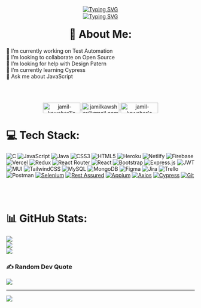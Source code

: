 



    
    


<div align="center">
  
 <a href="https://git.io/typing-svg"><img src="https://readme-typing-svg.herokuapp.com?font=Fira+Code&pause=1000&color=FF165F&width=435&lines=Hi+there+%F0%9F%91%8B+%2C+I+am+Jamil+Kawsher" alt="Typing SVG" /></a>
 
  <div style="margin-top:-50px;">
    <p><a href="https://git.io/typing-svg"><img src="https://readme-typing-svg.herokuapp.com?font=Fira+Code&pause=1000&width=435&lines=Test+Automation+Trainee++;SQA+Trainee;MERN+Stack+Web+Developer" alt="Typing SVG" /></a></p>
  </div>
</div>   
  
  
  
  
  
  </div>
    
    
    
    
    
    
    
    
    
    
    
    
    
    
    

<div align="center" >

  # 💫 About Me:

  <div style="text-align: left">
    🔭 I’m currently working on Test Automation<br>👯 I’m looking to collaborate on Open Source <br>🤝 I’m looking for help with Design Patern  <br>🌱 I’m currently learning Cypress <br>💬 Ask me about JavaScript<br>
  </div>
  
<br><br>

  
  
  
  
  
  
 <div style="text-align:center;">
  <a href="https://github.com/jamil-kawsher1">
    <img align="center" alt="jamil-kawsher1's Github" width="100px" height="28px" src="https://img.shields.io/badge/Github-181717?style=for-the-badge&logo=Github&logoColor=white" />
  </a>
  <a href="mailto:jamilkawsher@gmail.com">
    <img align="center" alt="jamilkawsher@gmail.com" width="100px" height="28px" src="https://img.shields.io/badge/Gmail-D14836?style=for-the-badge&logo=Gmail&logoColor=white" />
  </a>
  <a href="https://www.linkedin.com/in/jamil-kawsher/">
    <img align="center" alt="jamil-kawsher's LinkedIn" width="100px" height="28px" src="https://img.shields.io/badge/LinkedIn-0A66C2?style=for-the-badge&logo=Linkedin&logoColor=white" />
  </a>

</div>

  
  
  
  
  
  
  
  
  
  
</div>





# 💻 Tech Stack:
![C](https://img.shields.io/badge/c-%2300599C.svg?style=for-the-badge&logo=c&logoColor=white) ![JavaScript](https://img.shields.io/badge/javascript-%23323330.svg?style=for-the-badge&logo=javascript&logoColor=%23F7DF1E) ![Java](https://img.shields.io/badge/java-%23ED8B00.svg?style=for-the-badge&logo=java&logoColor=white) ![CSS3](https://img.shields.io/badge/css3-%231572B6.svg?style=for-the-badge&logo=css3&logoColor=white) ![HTML5](https://img.shields.io/badge/html5-%23E34F26.svg?style=for-the-badge&logo=html5&logoColor=white) ![Heroku](https://img.shields.io/badge/heroku-%23430098.svg?style=for-the-badge&logo=heroku&logoColor=white) ![Netlify](https://img.shields.io/badge/netlify-%23000000.svg?style=for-the-badge&logo=netlify&logoColor=#00C7B7) ![Firebase](https://img.shields.io/badge/firebase-%23039BE5.svg?style=for-the-badge&logo=firebase) ![Vercel](https://img.shields.io/badge/vercel-%23000000.svg?style=for-the-badge&logo=vercel&logoColor=white) ![Redux](https://img.shields.io/badge/redux-%23593d88.svg?style=for-the-badge&logo=redux&logoColor=white) ![React Router](https://img.shields.io/badge/React_Router-CA4245?style=for-the-badge&logo=react-router&logoColor=white) ![React](https://img.shields.io/badge/react-%2320232a.svg?style=for-the-badge&logo=react&logoColor=%2361DAFB) ![Bootstrap](https://img.shields.io/badge/bootstrap-%23563D7C.svg?style=for-the-badge&logo=bootstrap&logoColor=white) ![Express.js](https://img.shields.io/badge/express.js-%23404d59.svg?style=for-the-badge&logo=express&logoColor=%2361DAFB) ![JWT](https://img.shields.io/badge/JWT-black?style=for-the-badge&logo=JSON%20web%20tokens) ![MUI](https://img.shields.io/badge/MUI-%230081CB.svg?style=for-the-badge&logo=material-ui&logoColor=white) ![TailwindCSS](https://img.shields.io/badge/tailwindcss-%2338B2AC.svg?style=for-the-badge&logo=tailwind-css&logoColor=white) ![MySQL](https://img.shields.io/badge/mysql-%2300f.svg?style=for-the-badge&logo=mysql&logoColor=white) ![MongoDB](https://img.shields.io/badge/MongoDB-%234ea94b.svg?style=for-the-badge&logo=mongodb&logoColor=white) 	![Figma](https://img.shields.io/badge/figma-%23F24E1E.svg?style=for-the-badge&logo=figma&logoColor=white) ![Jira](https://img.shields.io/badge/jira-%230A0FFF.svg?style=for-the-badge&logo=jira&logoColor=white) ![Trello](https://img.shields.io/badge/Trello-%23026AA7.svg?style=for-the-badge&logo=Trello&logoColor=white) ![Postman](https://img.shields.io/badge/Postman-FF6C37?style=for-the-badge&logo=postman&logoColor=white) [![Selenium](https://img.shields.io/badge/Selenium-%2318BEE6.svg?style=for-the-badge&logo=Selenium&logoColor=white)]()
[![Rest Assured](https://img.shields.io/badge/Rest_Assured-%2379D0F9.svg?style=for-the-badge&logo=Java&logoColor=white)]()
[![Appium](https://img.shields.io/badge/Appium-%2376CDFF.svg?style=for-the-badge&logo=Appium&logoColor=white)]()
[![Axios](https://img.shields.io/badge/Axios-%231DA57A.svg?style=for-the-badge&logo=axios&logoColor=white)]()
[![Cypress](https://img.shields.io/badge/Cypress-%23000000.svg?style=for-the-badge&logo=Cypress&logoColor=white)]()
[![Git](https://img.shields.io/badge/Git-%23F34F29.svg?style=for-the-badge&logo=git&logoColor=white)]()






<br> <br>
# 📊 GitHub Stats:
![](https://github-readme-stats.vercel.app/api?username=Jamil-kawsher1&theme=dark&hide_border=false&include_all_commits=false&count_private=false)<br/>
![](https://github-readme-streak-stats.herokuapp.com/?user=Jamil-kawsher1&theme=dark&hide_border=false)<br/>
![](https://github-readme-stats.vercel.app/api/top-langs/?username=Jamil-kawsher1&theme=dark&hide_border=false&include_all_commits=false&count_private=false&layout=compact)

### ✍️ Random Dev Quote
![](https://quotes-github-readme.vercel.app/api?type=horizontal&theme=radical)

<!-- ### 😂 Random Dev Meme
<img src="https://random-memer.herokuapp.com/" width="512px"/> -->

---
[![](https://visitcount.itsvg.in/api?id=Jamil-kawsher1&icon=0&color=0)](https://visitcount.itsvg.in)
